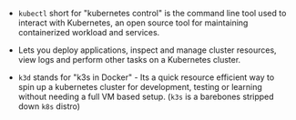 - `kubectl` short for "kubernetes control" is the command line tool used to interact with Kubernetes, an open source tool for maintaining containerized workload and services.

- Lets you deploy applications, inspect and manage cluster resources, view logs and perform other tasks on a Kubernetes cluster.

- `k3d` stands for "k3s in Docker" - Its a quick resource efficient way to spin up a kubernetes cluster for development, testing or learning without needing a full VM based setup. (`k3s` is a barebones stripped down `k8s` distro)
